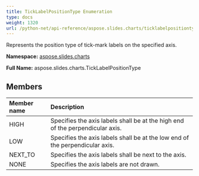 ```yaml
---
title: TickLabelPositionType Enumeration
type: docs
weight: 1320
url: /python-net/api-reference/aspose.slides.charts/ticklabelpositiontype/
---
```


Represents the position type of tick-mark labels on the specified axis.

**Namespace:** [aspose.slides.charts](/slides/python-net/api-reference/aspose.slides.charts/)

**Full Name:** aspose.slides.charts.TickLabelPositionType



## **Members**
|**Member name**|**Description**|
| :- | :- |
|HIGH|Specifies the axis labels shall be at the high end of the perpendicular axis.|
|LOW|Specifies the axis labels shall be at the low end of the perpendicular axis.|
|NEXT_TO|Specifies the axis labels shall be next to the axis.|
|NONE|Specifies the axis labels are not drawn.|
